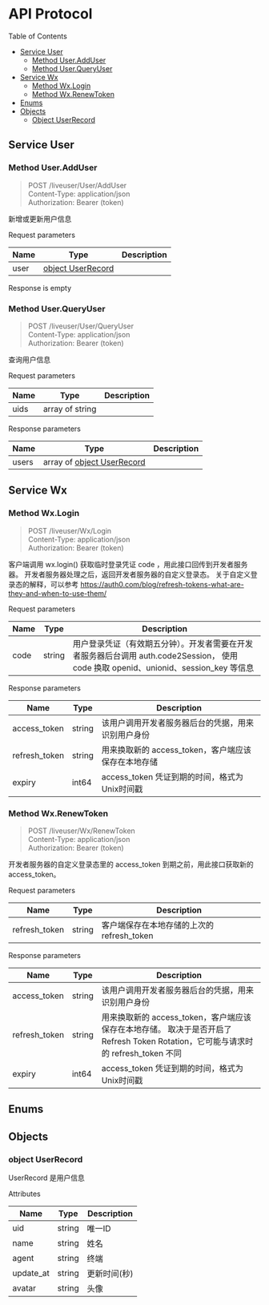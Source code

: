# API Protocol

Table of Contents

* [Service User](#service-user)
    * [Method User.AddUser](#method-useradduser)
    * [Method User.QueryUser](#method-userqueryuser)
* [Service Wx](#service-wx)
    * [Method Wx.Login](#method-wxlogin)
    * [Method Wx.RenewToken](#method-wxrenewtoken)
* [Enums](#enums)
* [Objects](#objects)
    * [Object UserRecord](#object-userrecord)




## Service User



### Method User.AddUser

> POST /liveuser/User/AddUser <br/>
> Content-Type: application/json <br/>
> Authorization: Bearer (token) <br/>

新增或更新用户信息

Request parameters

|   Name    |   Type    |  Description |
| --------- | --------- | ------------ |
| user | [object UserRecord](#object-userrecord) |  |

Response is empty


### Method User.QueryUser

> POST /liveuser/User/QueryUser <br/>
> Content-Type: application/json <br/>
> Authorization: Bearer (token) <br/>

查询用户信息

Request parameters

|   Name    |   Type    |  Description |
| --------- | --------- | ------------ |
| uids | array of string |  |

Response parameters

|   Name    |   Type    |  Description |
| --------- | --------- | ------------ |
| users | array of [object UserRecord](#object-userrecord) |  |





## Service Wx



### Method Wx.Login

> POST /liveuser/Wx/Login <br/>
> Content-Type: application/json <br/>
> Authorization: Bearer (token) <br/>

客户端调用 wx.login() 获取临时登录凭证 code ，用此接口回传到开发者服务器。 开发者服务器处理之后，返回开发者服务器的自定义登录态。 关于自定义登录态的解释，可以参考 https://auth0.com/blog/refresh-tokens-what-are-they-and-when-to-use-them/

Request parameters

|   Name    |   Type    |  Description |
| --------- | --------- | ------------ |
| code | string | 用户登录凭证（有效期五分钟）。开发者需要在开发者服务器后台调用 auth.code2Session， 使用 code 换取 openid、unionid、session_key 等信息 |

Response parameters

|   Name    |   Type    |  Description |
| --------- | --------- | ------------ |
| access_token | string | 该用户调用开发者服务器后台的凭据，用来识别用户身份 |
| refresh_token | string | 用来换取新的 access_token，客户端应该保存在本地存储 |
| expiry | int64 | access_token 凭证到期的时间，格式为Unix时间戳 |


### Method Wx.RenewToken

> POST /liveuser/Wx/RenewToken <br/>
> Content-Type: application/json <br/>
> Authorization: Bearer (token) <br/>

开发者服务器的自定义登录态里的 access_token 到期之前，用此接口获取新的 access_token。

Request parameters

|   Name    |   Type    |  Description |
| --------- | --------- | ------------ |
| refresh_token | string | 客户端保存在本地存储的上次的 refresh_token |

Response parameters

|   Name    |   Type    |  Description |
| --------- | --------- | ------------ |
| access_token | string | 该用户调用开发者服务器后台的凭据，用来识别用户身份 |
| refresh_token | string | 用来换取新的 access_token，客户端应该保存在本地存储。 取决于是否开启了 Refresh Token Rotation，它可能与请求时的 refresh_token 不同 |
| expiry | int64 | access_token 凭证到期的时间，格式为Unix时间戳 |





## Enums

## Objects

### object UserRecord

UserRecord 是用户信息

Attributes

|   Name    |   Type    |  Description |
| --------- | --------- | ------------ |
| uid | string | 唯一ID |
| name | string | 姓名 |
| agent | string | 终端 |
| update_at | string | 更新时间(秒) |
| avatar | string | 头像 |

